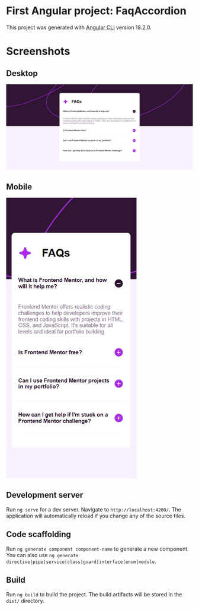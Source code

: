 # First Angular project: FaqAccordion

This project was generated with [Angular CLI](https://github.com/angular/angular-cli) version 18.2.0.

# Screenshots

## Desktop

![screenshot](./assets/desktop.jpg)

## Mobile

![screenshot](./assets/mobile.jpg)

## Development server

Run `ng serve` for a dev server. Navigate to `http://localhost:4200/`. The application will automatically reload if you change any of the source files.

## Code scaffolding

Run `ng generate component component-name` to generate a new component. You can also use `ng generate directive|pipe|service|class|guard|interface|enum|module`.

## Build

Run `ng build` to build the project. The build artifacts will be stored in the `dist/` directory.
